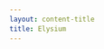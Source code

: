 ```yaml
---
layout: content-title
title: Elysium
---
```


<style>
h1 { display:flex }
</style>

<script>
$( document ).ready( function ( ) { $( 'h1' ).prepend( '<img src="/docs/assets/images/groups/elysium/el-logo.png" />&nbsp;' ) } );
</script>

<div class="content-webpage" data-url="https://docs.google.com/document/d/e/2PACX-1vTZ_LmBX06KAdC6HukvqD8M9KR5bq5j00MmCNObVkZ_v96CewPp5XZ4Vx8277Vpu5NBU--29DOvUet1/pub?embedded=true" data-height="6000px" style="margin:-8px"></div>



